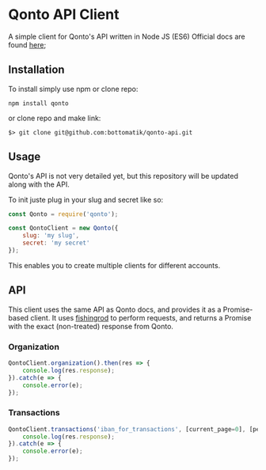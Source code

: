 # Qonto API Client
A simple client for Qonto's API written in Node JS (ES6)
Official docs are found [here](https://api-doc.qonto.eu/1.0/);

## Installation
To install simply use npm or clone repo:

`npm install qonto`

or clone repo and make link:

`$> git clone git@github.com:bottomatik/qonto-api.git`

## Usage

Qonto's API is not very detailed yet, but this repository will be updated along with the API.

To init juste plug in your slug and secret like so:

```javascript
const Qonto = require('qonto');

const QontoClient = new Qonto({
	slug: 'my slug',
	secret: 'my secret'
});
```

This enables you to create multiple clients for different accounts.

## API

This client uses the same API as Qonto docs, and provides it as a Promise-based client. It uses [fishingrod]() to perform requests,
and returns a Promise with the exact (non-treated) response from Qonto.

### Organization

```javascript
QontoClient.organization().then(res => {
	console.log(res.response);
}).catch(e => {
	console.error(e);
});
```

### Transactions

```javascript
QontoClient.transactions('iban_for_transactions', [current_page=0], [per_page=100]).then(res => {
	console.log(res.response);
}).catch(e => {
	console.error(e);
});
```
